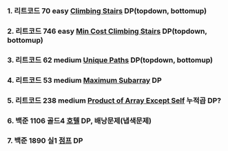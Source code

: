 ### 1. 리트코드 70 easy [Climbing Stairs](https://leetcode.com/problems/climbing-stairs/description/) DP(topdown, bottomup)

### 2. 리트코드 746 easy [Min Cost Climbing Stairs](https://leetcode.com/problems/min-cost-climbing-stairs/description/) DP(topdown, bottomup)

### 3. 리트코드 62 medium [Unique Paths](https://leetcode.com/problems/unique-paths/description/) DP(topdown, bottomup)

### 4. 리트코드 53 medium [Maximum Subarray](https://leetcode.com/problems/maximum-subarray/description/) DP

### 5. 리트코드 238 medium [Product of Array Except Self](https://leetcode.com/problems/product-of-array-except-self/description/) 누적곱 DP?

### 6. 백준 1106 골드4 [호텔](https://www.acmicpc.net/problem/1106) DP, 배낭문제(냅색문제)

### 7. 백준 1890 실1 [점프](https://www.acmicpc.net/problem/1890) DP

